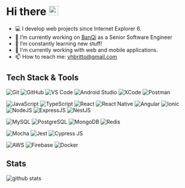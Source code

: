 # Hi there <img src="https://media.giphy.com/media/hvRJCLFzcasrR4ia7z/giphy.gif" width="25px"></a>

- 💻 I develop web projects since Internet Explorer 6.
- 🔭 I’m currently working on [BanQi](https://github.com/viavarejo-banqi) as a Senior Software Engineer
- 🌱 I’m constantly learning new stuff!
- 📱 I'm currently working with web and mobile applications.
- 📫 How to reach me: vhbritto@gmail.com

## Tech Stack & Tools

![Git](https://img.shields.io/badge/GIT-000000?style=flat-square&logo=git&logoColor=orange)
![GitHub](https://img.shields.io/badge/GITHUB-000000?style=flat-square&logo=github)
![VS Code](https://img.shields.io/badge/VSCODE-000000?style=flat-square&logo=visual-studio-code&logoColor=blue)
![Android Studio](https://img.shields.io/badge/ANDROID_STUDIO-000000?style=flat-square&logo=android-studio)
![XCode](https://img.shields.io/badge/XCODE-000000?style=flat-square&logo=xcode)
![Postman](https://img.shields.io/badge/POSTMAN-000000?style=flat-square&logo=postman)

![JavaScript](https://img.shields.io/badge/JAVASCRIPT-black?style=flat-square&logo=javascript)
![TypeScript](https://img.shields.io/badge/TYPESCRIPT-black?style=flat-square&logo=typescript)
![React](https://img.shields.io/badge/REACT-black?style=flat-square&logo=react)
![React Native](https://img.shields.io/badge/REACT_NATIVE-black?style=flat-square&logo=react)
![Angular](https://img.shields.io/badge/ANGULAR-black?style=flat-square&logo=angular&logoColor=red)
![Ionic](https://img.shields.io/badge/IONIC-black?style=flat-square&logo=ionic)
![NodeJS](https://img.shields.io/badge/NODEJS-black?style=flat-square&logo=node.js)
![ExpressJS](https://img.shields.io/badge/EXPRESSJS-black?style=flat-square&logo=express)
![NestJS](https://img.shields.io/badge/NESTJS-black?style=flat-square&logo=nestjs&logoColor=E0234E)

![MySQL](https://img.shields.io/badge/MySQL-black?style=flat-square&logo=mysql)
![PostgreSQL](https://img.shields.io/badge/POSTGRESQL-black?style=flat-square&logo=postgresql)
![MongoDB](https://img.shields.io/badge/MONGODB-black?style=flat-square&logo=mongodb)
![Redis](https://img.shields.io/badge/REDIS-black?style=flat-square&logo=redis&logoColor=DD0031)

![Mocha](https://img.shields.io/badge/MOCHA-black?style=flat-square&logo=mocha)
![Jest](https://img.shields.io/badge/JEST-black?style=flat-square&logo=jest&logoColor=C21325)
![Cypress JS](https://img.shields.io/badge/CYPRESS-black?style=flat-square&logo=cypress&logoColor=058a5e)

![AWS](https://img.shields.io/badge/AWS-black?style=flat-square&logo=amazon-aws&logoColor=FF9900)
![Firebase](https://img.shields.io/badge/FIREBASE-black?style=flat-square&logo=firebase&logoColor=039BE5)
![Docker](https://img.shields.io/badge/DOCKER-black?style=flat-square&logo=docker&logoColor=0db7ed)

## Stats

![github stats](https://github-readme-stats.vercel.app/api?username=vitorbritto&show_icons=true&theme=dark)

